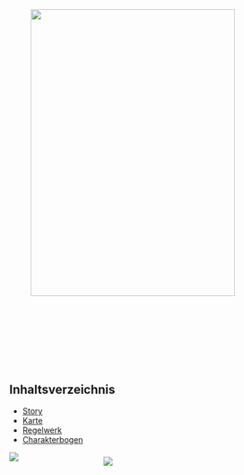 <img src="https://frank-mayer.github.io/psycho-pass-pnp/img/Psycho-pass.logo.svg" style="width:min(85%,600px);margin:4rem auto;display:block;height:auto;" />

## Inhaltsverzeichnis

- [Story](/story.md)
- [Karte](/karte.md)
- [Regelwerk](/regelwerk.md)
- [Charakterbogen](/charakterbogen.md)

<div class="cover">
    <img class="kogami" src="https://frank-mayer.github.io/psycho-pass-pnp/img/kogami.webp"/>
    <img class="makishima" src="https://frank-mayer.github.io/psycho-pass-pnp/img/makishima.webp"  />
</div>

<style>
@media print {
  .cover {
    display: none !important;
  }
}

h1 {
  display: none !important;
}

.cover {
  width: min(800px, 100%);
  margin: 0 auto;
  display: grid; 
  grid-template-columns: repeat(3, 1fr); 
  grid-template-rows: repeat(3, 1fr); 
  gap: 0; 
}

.cover img {
  background: none !important;
}

@media only screen and (max-width: 600px) {
  .kogami { grid-area: 1 / 1 / 4 / 3; }
  .makishima { grid-area: 2 / 2 / 4 / 4; }
}

@media only screen and (min-width: 600px) {
  .kogami { grid-area: 1 / 1 / 3 / 3; }
  .makishima { grid-area: 2 / 2 / 4 / 4; }
}
</style>
